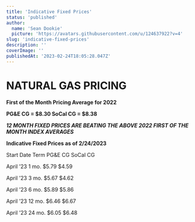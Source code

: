 ```yaml
---
title: 'Indicative Fixed Prices'
status: 'published'
author:
  name: 'Sean Dookie'
  picture: 'https://avatars.githubusercontent.com/u/124637922?v=4'
slug: 'indicative-fixed-prices'
description: ''
coverImage: ''
publishedAt: '2023-02-24T18:05:28.047Z'
---
```


# **NATURAL GAS PRICING**

**First of the Month Pricing Average for 2022**

**PG&E CG = $8.30 SoCal CG = $8.38**

***12 MONTH FIXED PRICES ARE BEATING THE ABOVE 2022 FIRST OF THE MONTH INDEX AVERAGES***

**Indicative Fixed Prices as of 2/24/2023**

Start Date Term PG&E CG SoCal CG

April ’23 1 mo. $5.79 $4.59

April ’23 3 mo. $5.67 $4.62

April ’23 6 mo. $5.89 $5.86

April ’23 12 mo. $6.46 $6.67

April ’23 24 mo. $6.05 $6.48

